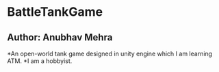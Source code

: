 # BattleTankGame #
## Author: Anubhav Mehra ##

*An open-world tank game designed in unity engine which I am learning ATM.
*I am a hobbyist.